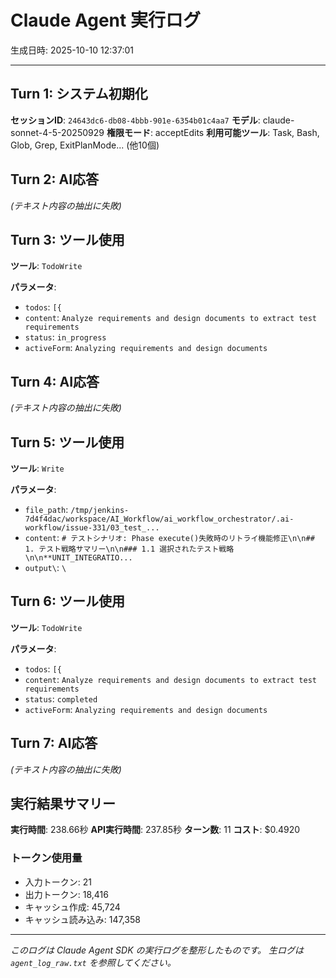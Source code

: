# Claude Agent 実行ログ

生成日時: 2025-10-10 12:37:01

---

## Turn 1: システム初期化

**セッションID**: `24643dc6-db08-4bbb-901e-6354b01c4aa7`
**モデル**: claude-sonnet-4-5-20250929
**権限モード**: acceptEdits
**利用可能ツール**: Task, Bash, Glob, Grep, ExitPlanMode... (他10個)

## Turn 2: AI応答

*(テキスト内容の抽出に失敗)*

## Turn 3: ツール使用

**ツール**: `TodoWrite`

**パラメータ**:
- `todos`: `[{`
- `content`: `Analyze requirements and design documents to extract test requirements`
- `status`: `in_progress`
- `activeForm`: `Analyzing requirements and design documents`

## Turn 4: AI応答

*(テキスト内容の抽出に失敗)*

## Turn 5: ツール使用

**ツール**: `Write`

**パラメータ**:
- `file_path`: `/tmp/jenkins-7d4f4dac/workspace/AI_Workflow/ai_workflow_orchestrator/.ai-workflow/issue-331/03_test_...`
- `content`: `# テストシナリオ: Phase execute()失敗時のリトライ機能修正\n\n## 1. テスト戦略サマリー\n\n### 1.1 選択されたテスト戦略\n\n**UNIT_INTEGRATIO...`
- `output\`: `\`

## Turn 6: ツール使用

**ツール**: `TodoWrite`

**パラメータ**:
- `todos`: `[{`
- `content`: `Analyze requirements and design documents to extract test requirements`
- `status`: `completed`
- `activeForm`: `Analyzing requirements and design documents`

## Turn 7: AI応答

*(テキスト内容の抽出に失敗)*

## 実行結果サマリー

**実行時間**: 238.66秒
**API実行時間**: 237.85秒
**ターン数**: 11
**コスト**: $0.4920

### トークン使用量
- 入力トークン: 21
- 出力トークン: 18,416
- キャッシュ作成: 45,724
- キャッシュ読み込み: 147,358

---

*このログは Claude Agent SDK の実行ログを整形したものです。*
*生ログは `agent_log_raw.txt` を参照してください。*